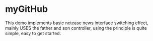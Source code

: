 # myGitHub

This demo implements basic netease news interface switching effect, mainly USES the father and son controller, using the principle is quite simple, easy to get started.
